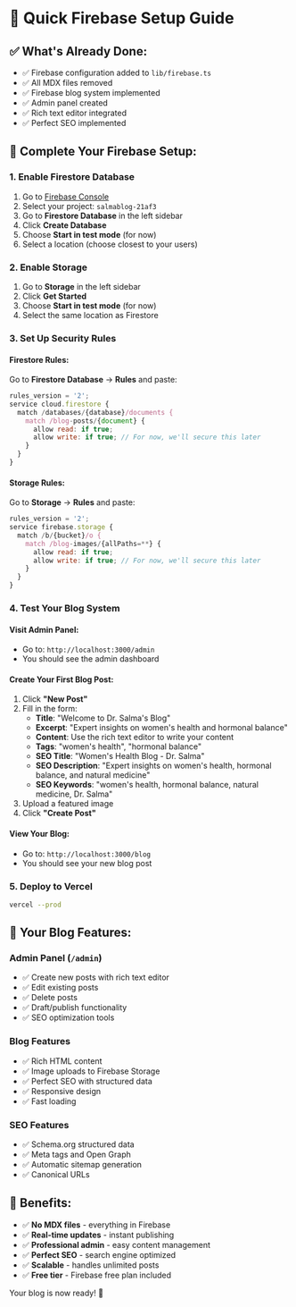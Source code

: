 # 🚀 Quick Firebase Setup Guide

## ✅ What's Already Done:
- ✅ Firebase configuration added to `lib/firebase.ts`
- ✅ All MDX files removed
- ✅ Firebase blog system implemented
- ✅ Admin panel created
- ✅ Rich text editor integrated
- ✅ Perfect SEO implemented

## 🔧 Complete Your Firebase Setup:

### 1. Enable Firestore Database
1. Go to [Firebase Console](https://console.firebase.google.com/)
2. Select your project: `salmablog-21af3`
3. Go to **Firestore Database** in the left sidebar
4. Click **Create Database**
5. Choose **Start in test mode** (for now)
6. Select a location (choose closest to your users)

### 2. Enable Storage
1. Go to **Storage** in the left sidebar
2. Click **Get Started**
3. Choose **Start in test mode** (for now)
4. Select the same location as Firestore

### 3. Set Up Security Rules

#### Firestore Rules:
Go to **Firestore Database** → **Rules** and paste:
```javascript
rules_version = '2';
service cloud.firestore {
  match /databases/{database}/documents {
    match /blog-posts/{document} {
      allow read: if true;
      allow write: if true; // For now, we'll secure this later
    }
  }
}
```

#### Storage Rules:
Go to **Storage** → **Rules** and paste:
```javascript
rules_version = '2';
service firebase.storage {
  match /b/{bucket}/o {
    match /blog-images/{allPaths=**} {
      allow read: if true;
      allow write: if true; // For now, we'll secure this later
    }
  }
}
```

### 4. Test Your Blog System

#### Visit Admin Panel:
- Go to: `http://localhost:3000/admin`
- You should see the admin dashboard

#### Create Your First Blog Post:
1. Click **"New Post"**
2. Fill in the form:
   - **Title**: "Welcome to Dr. Salma's Blog"
   - **Excerpt**: "Expert insights on women's health and hormonal balance"
   - **Content**: Use the rich text editor to write your content
   - **Tags**: "women's health", "hormonal balance"
   - **SEO Title**: "Women's Health Blog - Dr. Salma"
   - **SEO Description**: "Expert insights on women's health, hormonal balance, and natural medicine"
   - **SEO Keywords**: "women's health, hormonal balance, natural medicine, Dr. Salma"
3. Upload a featured image
4. Click **"Create Post"**

#### View Your Blog:
- Go to: `http://localhost:3000/blog`
- You should see your new blog post

### 5. Deploy to Vercel

```bash
vercel --prod
```

## 🎯 Your Blog Features:

### Admin Panel (`/admin`)
- ✅ Create new posts with rich text editor
- ✅ Edit existing posts
- ✅ Delete posts
- ✅ Draft/publish functionality
- ✅ SEO optimization tools

### Blog Features
- ✅ Rich HTML content
- ✅ Image uploads to Firebase Storage
- ✅ Perfect SEO with structured data
- ✅ Responsive design
- ✅ Fast loading

### SEO Features
- ✅ Schema.org structured data
- ✅ Meta tags and Open Graph
- ✅ Automatic sitemap generation
- ✅ Canonical URLs

## 🚀 Benefits:
- ✅ **No MDX files** - everything in Firebase
- ✅ **Real-time updates** - instant publishing
- ✅ **Professional admin** - easy content management
- ✅ **Perfect SEO** - search engine optimized
- ✅ **Scalable** - handles unlimited posts
- ✅ **Free tier** - Firebase free plan included

Your blog is now ready! 🎉 